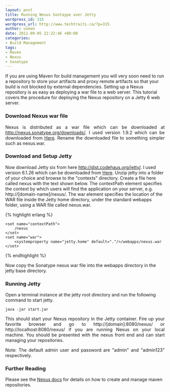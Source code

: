 ```yaml
--- 
layout: post
title: Running Nexus Sontaype over Jetty
wordpress_id: 315
wordpress_url: http://www.techtraits.ca/?p=315
author: usman
date: 2011-09-05 22:22:46 +00:00
categories: 
- Build Management
tags:
- Maven
- Nexus
- Sonatype
---
```

<p style="text-align: justify;">

If you are using Maven for build management you will very soon need to run a repository to store your artifacts and proxy remote artifacts so that your build is not blocked by external dependencies. Setting up a Nexus repository is as easy as deploying a war file to a web server. This tutorial covers the procedure for deploying the Nexus repository on a Jetty 6 web server.</p>

<!--more-->

<h3>Download Nexus war file</h3>

<p style="text-align: justify;">Nexus is distributed as a war file which can be downloaded at <a title="http://nexus.sonatype.org/downloads/" href="http://nexus.sonatype.org/downloads/" target="_blank">http://nexus.sonatype.org/downloads/</a>. I used version 1.9.2 which can be downloaded from <a title="http://nexus.sonatype.org/downloads/nexus-webapp-1.9.2.2.war" href="http://nexus.sonatype.org/downloads/nexus-webapp-1.9.2.2.war" target="_blank">Here</a>. Rename the downloaded file to something simpler such as nexus.war.</p>



<h3>Download and Setup Jetty</h3>

<p style="text-align: justify;">

Now download Jetty six from here <a title="http://dist.codehaus.org/jetty/" href="http://dist.codehaus.org/jetty/" target="_blank">http://dist.codehaus.org/jetty/</a>. I used version 6.1.26 which can be downloaded from <a title="Jetty 6.1.26" href="http://dist.codehaus.org/jetty/jetty-6.1.26/jetty-6.1.26.zip" target="_blank">Here</a>. Unzip jetty into a folder of your choice and browse to the "contexts" directory. Create a file here called nexus with the text shown below. The contextPath element specifies the context by which users will find the application on your server, e.g. http://[domain-name]/nexus/. The war element specifies the location of the WAR file inside the Jetty home directory, under the standard webapps folder, using a WAR file called nexus.war.</p>


{% highlight erlang %}
<?xml version="1.0"  encoding="ISO-8859-1"?>

<!DOCTYPE Configure PUBLIC "-//Mort Bay Consulting//DTD Configure//EN" "http://jetty.mortbay.org/configure.dtd">

<configure class="org.mortbay.jetty.webapp.WebAppContext">

    <set name="contextPath">
    	/nexus
    </set>
    <set name="war">
    	<systemproperty name="jetty.home" default="."/>/webapps/nexus.war
    </set>

</configure>

{% endhighlight %}
&nbsp;

<p style="text-align: justify;">

Now copy the Sonatype nexus war file into the webapps directory in the jetty base directory.</p>

<h3>Running Jetty</h3>

<p style="text-align: justify;">

Open a terminal instance at the jetty root directory and run the following command to start jetty.</p>

	java -jar start.jar

<p style="text-align: justify;">This should start your Nexus repository in the Jetty container. Fire up your favorite browser and go to http://[domain]:8080/nexus/ or http://localhost:8080/nexus/ if you are running Nexus on your local machine. You should be presented with the nexus front end and can start managing your repositories.</p>

<p style="text-align: justify;">Note: The default admin user and password are "admin" and "admin123" respectively.</p>



<h3>Further Reading</h3>

<p style="text-align: justify;">

Please see the <a href="http://www.sonatype.com/books/nexus-book/reference/" title="http://www.sonatype.com/books/nexus-book/reference/" target="_blank">Nexus docs</a> for details on how to create and manage maven repositories. 
